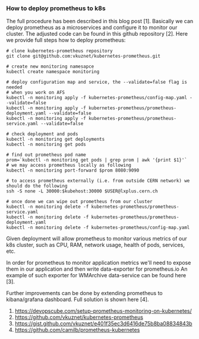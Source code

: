 ### How to deploy prometheus to k8s
The full procedure has been described in this blog post [1].
Basically we can deploy prometheus as a microservices and
configure it to monitor our cluster. The adjusted code
can be found in this github repository [2]. Here we provide full steps
how to deploy prometheus:
```
# clone kubernetes-prometheus repository
git clone git@github.com:vkuznet/kubernetes-prometheus.git

# create new monitoring namesapce
kubectl create namespace monitoring

# deploy configuration map and service, the --validate=false flag is needed
# when you work on AFS
kubectl -n monitoring apply -f kubernetes-prometheus/config-map.yaml --validate=false
kubectl -n monitoring apply -f kubernetes-prometheus/prometheus-deployment.yaml --validate=false
kubectl -n monitoring apply -f kubernetes-prometheus/prometheus-service.yaml --validate=false

# check deployment and pods
kubectl -n monitoring get deployments
kubectl -n monitoring get pods

# find out prometheus pod name
prom=`kubectl -n monitoring get pods | grep prom | awk '{print $1}'`
# we may access prometheus locally as following
kubectl -n monitoring port-forward $prom 8080:9090

# to access prometheus externally (i.e. from outside CERN network) we should do the following
ssh -S none -L 30000:$kubehost:30000 $USER@lxplus.cern.ch

# once done we can wipe out prometheus from our cluster
kubectl -n monitoring delete -f kubernetes-prometheus/prometheus-service.yaml
kubectl -n monitoring delete -f kubernetes-prometheus/prometheus-deployment.yaml
kubectl -n monitoring delete -f kubernetes-prometheus/config-map.yaml
```

Given deployment will allow prometheus to monitor various metrics of our k8s
cluster, such as CPU, RAM, network usage, health of pods, services, etc.

In order for prometheus to monitor application metrics we'll need to expose
them in our application and then write data-exporter for prometheus.io
An example of such exporter for WMArchive data-service can be found here [3].

Further improvements can be done by extending prometheus to
kibana/grafana dashboard. Full solution is shown here [4].

1. https://devopscube.com/setup-prometheus-monitoring-on-kubernetes/
2. https://github.com/vkuznet/kubernetes-prometheus
3. https://gist.github.com/vkuznet/e401f35ec3d6416de75b8ba08834843b
4. https://github.com/camilb/prometheus-kubernetes
